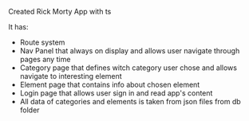 Created Rick Morty App with ts

It has:

- Route system
- Nav Panel that always on display and allows user navigate through pages any time
- Category page that defines witch category user chose and allows navigate to interesting
  element
- Element page that contains info about chosen element
- Login page that allows user sign in and read app's content
- All data of categories and elements is taken from json files from db folder
